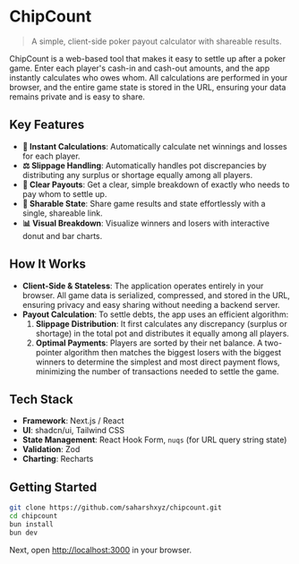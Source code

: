 # ChipCount

> A simple, client-side poker payout calculator with shareable results.

ChipCount is a web-based tool that makes it easy to settle up after a poker game. Enter each player's cash-in and cash-out amounts, and the app instantly calculates who owes whom. All calculations are performed in your browser, and the entire game state is stored in the URL, ensuring your data remains private and is easy to share.

## Key Features

- **🧮 Instant Calculations**: Automatically calculate net winnings and losses for each player.
- **⚖️ Slippage Handling**: Automatically handles pot discrepancies by distributing any surplus or shortage equally among all players.
- **💸 Clear Payouts**: Get a clear, simple breakdown of exactly who needs to pay whom to settle up.
- **🔗 Sharable State**: Share game results and state effortlessly with a single, shareable link.
- **📊 Visual Breakdown**: Visualize winners and losers with interactive donut and bar charts.

## How It Works

- **Client-Side & Stateless**: The application operates entirely in your browser. All game data is serialized, compressed, and stored in the URL, ensuring privacy and easy sharing without needing a backend server.
- **Payout Calculation**: To settle debts, the app uses an efficient algorithm:
  1.  **Slippage Distribution**: It first calculates any discrepancy (surplus or shortage) in the total pot and distributes it equally among all players.
  2.  **Optimal Payments**: Players are sorted by their net balance. A two-pointer algorithm then matches the biggest losers with the biggest winners to determine the simplest and most direct payment flows, minimizing the number of transactions needed to settle the game.

## Tech Stack

- **Framework**: Next.js / React
- **UI**: shadcn/ui, Tailwind CSS
- **State Management**: React Hook Form, `nuqs` (for URL query string state)
- **Validation**: Zod
- **Charting**: Recharts

## Getting Started

```sh
git clone https://github.com/saharshxyz/chipcount.git
cd chipcount
bun install
bun dev
```

Next, open [http://localhost:3000](http://localhost:3000) in your browser.
